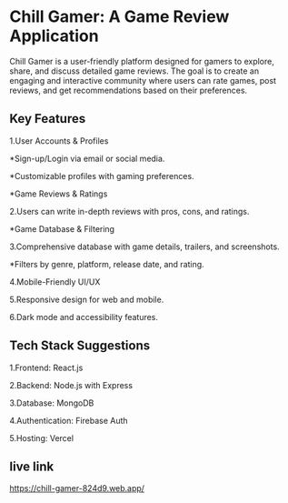 
# Chill Gamer: A Game Review Application

Chill Gamer is a user-friendly platform designed for gamers to explore, share, and discuss detailed game reviews. The goal is to create an engaging and interactive community where users can rate games, post reviews, and get recommendations based on their preferences.


## Key Features

1.User Accounts & Profiles

*Sign-up/Login via email or social media.

*Customizable profiles with gaming preferences.

*Game Reviews & Ratings

2.Users can write in-depth reviews with pros, cons, and ratings.

*Game Database & Filtering

3.Comprehensive database with game details, trailers, and screenshots.

*Filters by genre, platform, release date, and rating.

4.Mobile-Friendly UI/UX

5.Responsive design for web and mobile.

6.Dark mode and accessibility features.
## Tech Stack Suggestions

1.Frontend: React.js

2.Backend: Node.js with Express

3.Database: MongoDB

4.Authentication: Firebase Auth

5.Hosting: Vercel

## live link

https://chill-gamer-824d9.web.app/
